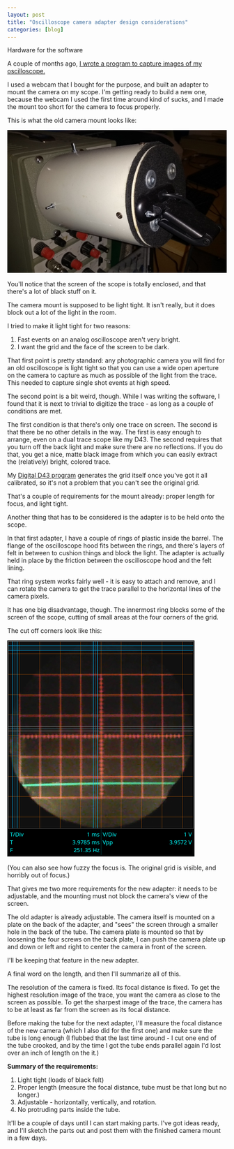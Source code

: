 ```yaml
---
layout: post
title: "Oscilloscope camera adapter design considerations"
categories: [blog]
---  
```


Hardware for the software

A couple of months ago, [I wrote a program to capture images of my oscilloscope.](oscilloscope-camera)

I used a webcam that I bought for the purpose, and built an adapter to mount the camera on my scope.  I'm getting ready to build a new one, because the webcam I used the first time around kind of sucks, and I made the mount too short for the camera to focus properly.

This is what the old camera mount looks like:

![Camera mount photo](/assets/OldCameramount.jpg)

You'll notice that the screen of the scope is totally enclosed, and that there's a lot of black stuff on it.

The camera mount is supposed to be light tight.  It isn't really, but it does block out a lot of the light in the room.

I tried to make it light tight for two reasons:
1.  Fast events on an analog oscilloscope aren't very bright.
2.  I want the grid and the face of the screen to be dark.

That first point is pretty standard:  any photographic camera you will find for an old oscilloscope is light tight so that you can use a wide open aperture on the camera to capture as much as possible of the light from the trace.  This needed to capture single shot events at high speed.

The second point is a bit weird, though.  While I was writing the software, I found that it is next to trivial to digitize the trace - as long as a couple of conditions are met.  

The first condition is that there's only one trace on screen.  The second is that there be no other details in the way.  The first is easy enough to arrange, even on a dual trace scope like my D43.  The second requires that you turn off the back light and make sure there are no reflections.  If you do that, you get a nice, matte black image from which you can easily extract the (relatively) bright, colored trace.

My [Digital D43 program](https://github.com/JosephEoff/D43) generates the grid itself once you've got it all calibrated, so it's not a problem that you can't see the original grid.

That's a couple of requirements for the mount already:  proper length for focus, and light tight.

Another thing that has to be considered is the adapter is to be held onto the scope.

In that first adapter, I have a couple of rings of plastic inside the barrel.  The flange of the oscilloscope hood fits between the rings, and there's layers of felt in between to cushion things and block the light.  The adapter is actually held in place by the friction between the oscilloscope hood and the felt lining.

That ring system works fairly well - it is easy to attach and remove, and I can rotate the camera to get the trace parallel to the horizontal lines of the camera pixels.

It has one big disadvantage, though.  The innermost ring blocks some of the screen of the scope, cutting of small areas at the four corners of the grid.

The cut off corners look like this:

![Image of cutoff corners.](/assets/fuzzyandblocked.png)

(You can also see how fuzzy the focus is.  The original grid is visible, and horribly out of focus.)

That gives me two more requirements for the new adapter:  it needs to be adjustable, and the mounting must not block the camera's view of the screen.

The old adapter is already adjustable.  The camera itself is mounted on a plate on the back of the adapter, and "sees" the screen through a smaller hole in the back of the tube.  The camera plate is mounted so that by loosening the four screws on the back plate, I can push the camera plate up and down or left and right to center the camera in front of the screen.

I'll be keeping that feature in the new adapter.

A final word on the length, and then I'll summarize all of this.

The resolution of the camera is fixed.  Its focal distance is fixed.  To get the highest resolution image of the trace, you want the camera as close to the screen as possible.  To get the sharpest image of the trace, the camera has to be at least as far from the screen as its focal distance.

Before making the tube for the next adapter, I'll measure the focal distance of the new camera (which I also did for the first one) and make sure the tube is long enough (I flubbed that the last time around - I cut one end of the tube crooked, and by the time I got the tube ends parallel again I'd lost over an inch of length on the it.)

**Summary of the requirements:**
1.  Light tight (loads of black felt)
2.  Proper length (measure the focal distance, tube must be that long but no longer.)
3.  Adjustable - horizontally, vertically, and rotation.
4.  No protruding parts inside the tube.

It'll be a couple of days until I can start making parts.  I've got ideas ready, and I'll sketch the parts out and post them with the finished camera mount in a few days.
